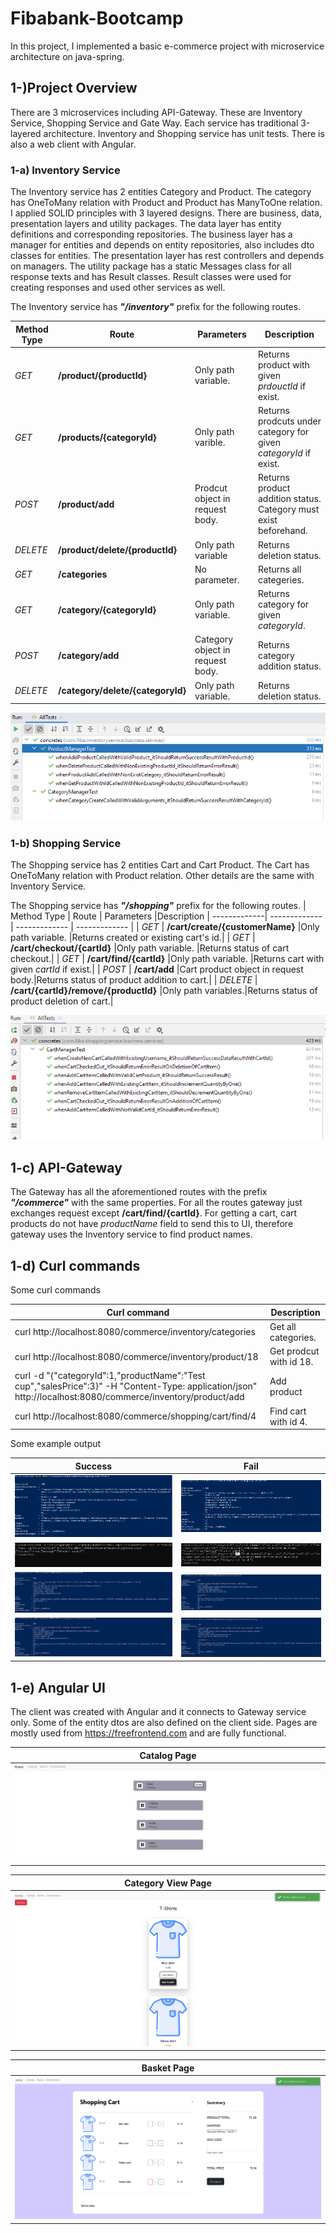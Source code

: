 # Fibabank-Bootcamp

In this project, I implemented a basic e-commerce project with microservice architecture on java-spring.

## 1-)Project Overview

There are 3 microservices including API-Gateway. These are Inventory Service, Shopping Service and Gate Way. Each service has traditional 3-layered architecture. Inventory and Shopping service has unit tests. There is also a web client with Angular. 

### 1-a) Inventory Service

The Inventory service has 2 entities Category and Product. The category has OneToMany relation with Product and Product has ManyToOne relation. I applied SOLID principles with 3 layered designs. There are business, data, presentation layers and utility packages. The data layer has entity definitions and corresponding repositories. The business layer has a manager for entities and depends on entity repositories, also includes dto classes for entities. The presentation layer has rest controllers and depends on managers. The utility package has a static Messages class for all response texts and has Result classes.  Result classes were used for creating responses and used other services as well.

The Inventory service has **_"/inventory"_** prefix for the following routes.

| Method Type  | Route                         | Parameters             |Description |
| -------------| -------------                 | -------------      | ------------- |
| _GET_        | **/product/{productId}** |Only path variable. |Returns product with given _prdouctId_ if exist.|
| _GET_        | **/products/{categoryId}** |Only path varible. |Returns prodcuts under category for given _categoryId_ if exist.|
| _POST_       | **/product/add** |Prodcut object in request body.|Returns product addition status. Category must exist beforehand.|
| _DELETE_     | **/product/delete/{productId}** |Only path variable|Returns deletion status.|
| _GET_        | **/categories** |No parameter.|Returns all categeries.|
| _GET_        | **/category/{categoryId}** |Only path variable.|Returns category for given _categoryId_.|
| _POST_        | **/category/add** |Category object in request body.|Returns category addition status.|
| _DELETE_        | **/category/delete/{categoryId}** |Only path variable.|Returns deletion status.|

![](readme-resource/images/inventory-junit.png)


### 1-b) Shopping Service

The Shopping service has 2 entities Cart and Cart Product. The Cart has OneToMany relation with Product relation.
Other details are the same with Inventory Service.

The Shopping service has **_"/shopping"_** prefix for the following routes.
| Method Type  | Route                         | Parameters             |Description
| -------------| -------------                 | -------------      | ------------- |
| _GET_        | **/cart/create/{customerName}** |Only path variable. |Returns created or existing cart's id.|
| _GET_        | **/cart/checkout/{cartId}** |Only path variable. |Returns status of cart checkout.|
| _GET_        | **/cart/find/{cartId}** |Only path variable. |Returns cart with given _cartId_ if exist.|
| _POST_        | **/cart/add** |Cart product object in request body.|Returns status of product addition to cart.|
| _DELETE_        | **/cart/{cartId}/remove/{productId}** |Only path variables.|Returns status of product deletion of cart.|

![](readme-resource/images/shopping-junit.png)

## 1-c) API-Gateway

The Gateway has all the aforementioned routes with the prefix **_"/commerce"_** with the same properties. For all the routes gateway just exchanges request except **/cart/find/{cartId}**. For getting a cart, cart products do not have _productName_ field to send this to UI, therefore gateway uses the Inventory service to find product names.

## 1-d) Curl commands

Some curl commands

|Curl command |Description
| -------------| ------------- 
|curl http://localhost:8080/commerce/inventory/categories| Get all categories.
|curl http://localhost:8080/commerce/inventory/product/18| Get prodcut with id 18.
|curl -d "{\"categoryId\":1,\"productName\":\"Test cup\",\"salesPrice\":3}" -H "Content-Type: application/json" http://localhost:8080/commerce/inventory/product/add| Add product |
|curl http://localhost:8080/commerce/shopping/cart/find/4| Find cart with id 4.

Some example output

|Success|Fail
| -------------| ------------- 
|![](readme-resource/images/curl1-suc.png) |![](readme-resource/images/curl1-fail.png)
|![](readme-resource/images/curl2-suc.png) |![](readme-resource/images/curl2-fail.png)
|![](readme-resource/images/curl3-suc.png) |![](readme-resource/images/curl3-fail.png)
|![](readme-resource/images/curl4-suc.png) |![](readme-resource/images/curl4-fail.png)

## 1-e) Angular UI
The client was created with Angular and it connects to Gateway service only. Some of the entity dtos are also defined on the client side. Pages are mostly used from https://freefrontend.com and are fully functional.

| Catalog Page
| ------------- 
|![](readme-resource/images/ui-2.png)

|Category View Page 
| ------------- 
|![](readme-resource/images/ui-3.png)

|Basket Page
| ------------- 
|![](readme-resource/images/ui-4.png)
